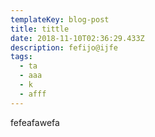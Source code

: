 ```yaml
---
templateKey: blog-post
title: tittle
date: 2018-11-10T02:36:29.433Z
description: fefijo@ijfe
tags:
  - ta
  - aaa
  - k
  - afff
---
```

fefeafawefa
